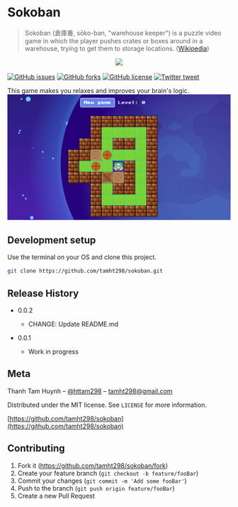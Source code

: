 # Sokoban
> Sokoban (倉庫番, sōko-ban, "warehouse keeper") is a puzzle video game in which the player pushes crates or boxes around in a warehouse, trying to get them to storage locations. ([Wikipedia][wiki])
<p align="center">
    <img src="https://github.com/matth0998/sokoban/blob/master/logo.png"
        height="130">
</p>

[![GitHub issues][github-issues-image]][github-issues-url]
[![GitHub forks][github-forks-image]][github-forks-url]
[![GitHub license][github-license-image]][github-license-url]
[![Twitter tweet][twitter-image]][twitter-url]

This game makes you relaxes and improves your brain's logic.
![Preview image][preview-project]


## Development setup

Use the terminal on your OS and clone this project.

```sh
git clone https://github.com/tamht298/sokoban.git
```

## Release History

* 0.0.2
    * CHANGE: Update README.md

* 0.0.1
    * Work in progress

## Meta

Thanh Tam Huynh – [@httam298](https://twitter.com/matth0998) – tamht298@gmail.com

Distributed under the MIT license. See ``LICENSE`` for more information.

[https://github.com/tamht298/sokoban](https://github.com/tamht298/sokoban)

## Contributing

1. Fork it (<https://github.com/tamht298/sokoban/fork>)
2. Create your feature branch (`git checkout -b feature/fooBar`)
3. Commit your changes (`git commit -m 'Add some fooBar'`)
4. Push to the branch (`git push origin feature/fooBar`)
5. Create a new Pull Request

<!-- Markdown link & img dfn's -->
[wiki]: https://en.wikipedia.org/wiki/Sokoban
[preview-project]: https://raw.githubusercontent.com/tamht298/sokoban/master/images/thumbnail.png
[github-license-image]: https://img.shields.io/github/license/tamht298/sokoban
[github-license-url]: https://github.com/tamht298/sokoban/blob/master/LICENSE
[github-issues-image]: https://img.shields.io/github/issues/tamht298/sokoban
[github-issues-url]: https://github.com/tamht298/sokoban/issues
[github-forks-image]: https://img.shields.io/github/forks/tamht298/sokoban
[github-forks-url]: https://github.com/tamht298/sokoban/fork
[twitter-image]: https://img.shields.io/twitter/url?url=https%3A%2F%2Fgithub.com%2Ftamht298%2Fsokoban
[twitter-url]: https://twitter.com/matth0998
